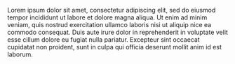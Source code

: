 Lorem ipsum dolor sit amet, consectetur 
adipiscing elit, sed do eiusmod tempor 
incididunt ut labore et dolore magna 
aliqua. Ut enim ad 
minim veniam, quis nostrud exercitation 
ullamco laboris nisi ut aliquip nice ea 
commodo consequat. Duis aute irure dolor 
in reprehenderit 
in voluptate velit esse cillum dolore eu 
fugiat nulla pariatur. Excepteur sint 
occaecat cupidatat non proident, sunt in 
culpa qui 
officia deserunt mollit anim id est 
laborum.
    